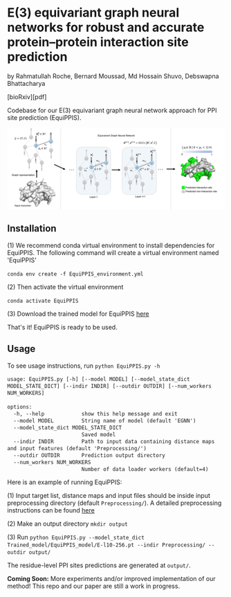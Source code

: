 # E(3) equivariant graph neural networks for robust and accurate protein–protein interaction site prediction

by Rahmatullah Roche, Bernard Moussad, Md Hossain Shuvo, Debswapna Bhattacharya

[bioRxiv][pdf]

Codebase for our E(3) equivariant graph neural network approach for PPI site prediction (EquiPPIS).

![Workflow](./EquiPPIS.png)

## Installation

(1) We recommend conda virtual environment to install dependencies for EquiPPIS. The following command will create a virtual environment named 'EquiPPIS'

`conda env create -f EquiPPIS_environment.yml`

(2) Then activate the virtual environment

`conda activate EquiPPIS`

(3) Download the trained model for EquiPPIS [here](Trained_model/EquiPPIS_model/E-l10-256.pt)

That's it! EquiPPIS is ready to be used.

## Usage

To see usage instructions, run `python EquiPPIS.py -h`

```
usage: EquiPPIS.py [-h] [--model MODEL] [--model_state_dict MODEL_STATE_DICT] [--indir INDIR] [--outdir OUTDIR] [--num_workers NUM_WORKERS]

options:
  -h, --help            show this help message and exit
  --model MODEL         String name of model (default 'EGNN')
  --model_state_dict MODEL_STATE_DICT
                        Saved model
  --indir INDIR         Path to input data containing distance maps and input features (default 'Preprocessing/')
  --outdir OUTDIR       Prediction output directory
  --num_workers NUM_WORKERS
                        Number of data loader workers (default=4)

```
Here is an example of running EquiPPIS:

(1) Input target list, distance maps and input files should be inside input preprocessing directory (default `Preprocessing/`). A detailed preprocessing instructions can be found [here](Preprocessing/)

(2) Make an output directory `mkdir output`

(3) Run `python EquiPPIS.py --model_state_dict Trained_model/EquiPPIS_model/E-l10-256.pt --indir Preprocessing/ --outdir output/`

The residue-level PPI sites predictions are generated at `output/`. 

<b>Coming Soon:</b> More experiments and/or improved implementation of our method! This repo and our paper are still a work in progress.
